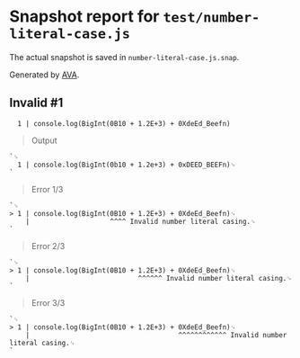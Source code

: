 # Snapshot report for `test/number-literal-case.js`

The actual snapshot is saved in `number-literal-case.js.snap`.

Generated by [AVA](https://avajs.dev).

## Invalid #1
      1 | console.log(BigInt(0B10 + 1.2E+3) + 0XdeEd_Beefn)

> Output

    `␊
      1 | console.log(BigInt(0b10 + 1.2e+3) + 0xDEED_BEEFn)␊
    `

> Error 1/3

    `␊
    > 1 | console.log(BigInt(0B10 + 1.2E+3) + 0XdeEd_Beefn)␊
        |                    ^^^^ Invalid number literal casing.␊
    `

> Error 2/3

    `␊
    > 1 | console.log(BigInt(0B10 + 1.2E+3) + 0XdeEd_Beefn)␊
        |                           ^^^^^^ Invalid number literal casing.␊
    `

> Error 3/3

    `␊
    > 1 | console.log(BigInt(0B10 + 1.2E+3) + 0XdeEd_Beefn)␊
        |                                     ^^^^^^^^^^^^ Invalid number literal casing.␊
    `
